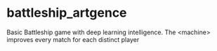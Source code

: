 # battleship_artgence
Basic Battleship game with deep learning intelligence. The &lt;machine> improves every match for each distinct player
